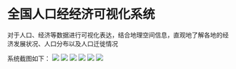# 全国人口经经济可视化系统
对于人口、经济等数据进行可视化表达，结合地理空间信息，直观地了解各地的经济发展状况、人口分布以及人口迁徙情况

系统截图如下：
![](https://github.com/xiwangzhigu/Global-Show/blob/master/printscreen/p1.png)
![](https://github.com/xiwangzhigu/Global-Show/blob/master/printscreen/p2.png)
![](https://github.com/xiwangzhigu/Global-Show/blob/master/printscreen/p3.png)
![](https://github.com/xiwangzhigu/Global-Show/blob/master/printscreen/p4.png)
![](https://github.com/xiwangzhigu/Global-Show/blob/master/printscreen/p5.png)
![](https://github.com/xiwangzhigu/Global-Show/blob/master/printscreen/p6.png)

